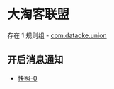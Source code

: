 # 大淘客联盟

存在 1 规则组 - [com.dataoke.union](/src/apps/com.dataoke.union.ts)

## 开启消息通知

- [快照-0](https://i.gkd.li/import/13446826)
